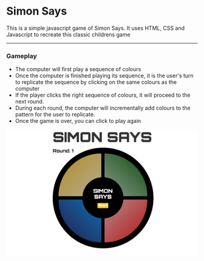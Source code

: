 # Simon Says

This is a simple javascript game of Simon Says. It uses HTML, CSS and Javascript to recreate this classic childrens game 

---

### Gameplay 

* The computer will first play a sequence of colours 
* Once the computer is finished playing its sequence, it is the user's turn to replicate the sequence by clicking on the same colours as the computer
* If the player clicks the right sequence of colours, it will proceed to the next round. 
* During each round, the computer will incrementally add colours to the pattern for the user to replicate. 
* Once the game is over, you can click to play again 


![screenshot](Game-Screenshot.png)


